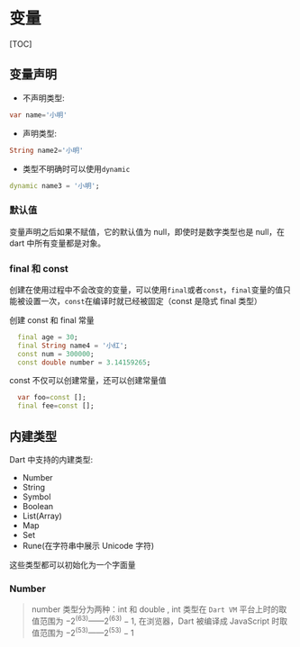 # 变量

[TOC]

## 变量声明

- 不声明类型:

```dart
var name='小明'
```

- 声明类型:

```dart
String name2='小明'
```

- 类型不明确时可以使用`dynamic`

```dart
dynamic name3 = '小明';
```

### 默认值

变量声明之后如果不赋值，它的默认值为 null，即使时是数字类型也是 null，在 dart 中所有变量都是对象。

### final 和 const

创建在使用过程中不会改变的变量，可以使用`final`或者`const`，`final`变量的值只能被设置一次，`const`在编译时就已经被固定（const 是隐式 final 类型）

创建 const 和 final 常量

```dart
  final age = 30;
  final String name4 = '小红';
  const num = 300000;
  const double number = 3.14159265;
```

const 不仅可以创建常量，还可以创建常量值

```dart
  var foo=const [];
  final fee=const [];
```

## 内建类型

Dart 中支持的内建类型:

- Number
- String
- Symbol
- Boolean
- List(Array)
- Map
- Set
- Rune(在字符串中展示 Unicode 字符)

这些类型都可以初始化为一个字面量

### Number

> number 类型分为两种：int 和 double , int 类型在 `Dart VM` 平台上时的取值范围为 $-2^(63)$——$2^(63)-1$, 在浏览器，Dart 被编译成 JavaScript 时取值范围为 $-2^(53)$——$2^(53)-1$
